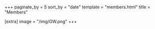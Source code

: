 +++
paginate_by = 5
sort_by = "date"
template = "members.html"
title = "Members"

[extra]
image = "/img/GW.png"
+++